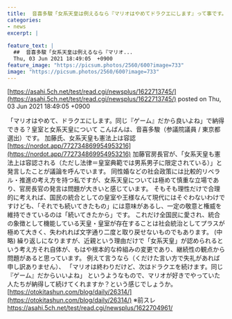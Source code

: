 ```yaml
---
title:  音喜多駿「女系天皇は例えるなら『マリオはやめてドラクエにします』って事です。皆さん納得できますか？」 ★5  
categories:
- news
excerpt: |
  
feature_text: |
  ##  音喜多駿「女系天皇は例えるなら『マリオ...
  Thu, 03 Jun 2021 18:49:05  +0900
feature_image: "https://picsum.photos/2560/600?image=733"
image: "https://picsum.photos/2560/600?image=733"
---
```


[https://asahi.5ch.net/test/read.cgi/newsplus/1622713745/](https://asahi.5ch.net/test/read.cgi/newsplus/1622713745/)
posted on Thu, 03 Jun 2021 18:49:05  +0900

<!--more-->

「マリオはやめて、ドラクエにします。同じ『ゲーム』だから良いよね」で納得できる？皇室と女系天皇について こんばんは、音喜多駿（参議院議員 / 東京都選出）です。 加藤氏、女系天皇も憲法上は容認 [https://nordot.app/772734869954953216](https://nordot.app/772734869954953216) 加藤官房長官が、「女系天皇も憲法上は容認される（ただし法律＝皇室典範では男系男子に限定されている）」と発言したことが議論を呼んでいます。 同性婚などの社会政策には比較的リベラル・推進の考え方を持つ私ですが、女系天皇については極めて慎重な立場であり、官房長官の発言は問題が大きいと感じています。 そもそも理性だけで合理的に考えれば、国民の統合としての皇室や王様なんて現代にはそぐわないわけですけども、「それでも続いてきたもの」には意味があるし、一定の敬意と権威を維持できているのは「続いてきたから」です。 これだけ全国民に愛され、統合の象徴として機能している天皇・皇室が存在することは社会統治としてプラスが極めて大きく、失われれば文字通り二度と取り戻せないものでもあります。 (中略) 繰り返しになりますが、近親という理由だけで「女系天皇」が認められるという考え方それ自体が、もはや根本的な枠組みの変更であり、継続性の観点から問題があると思っています。 例えて言うなら（くだけた言い方で失礼があれば申し訳ありません）、 「マリオは終わりだけど、次はドラクエを続けます。同じ『ゲーム』だからいいよね」 というようなもので、マリオが好きでやっていた人たちが納得して続けてくれますか？という感じでしょうか。 [https://otokitashun.com/blog/daily/26314/](https://otokitashun.com/blog/daily/26314/) ※前スレ https://asahi.5ch.net/test/read.cgi/newsplus/1622704961/

